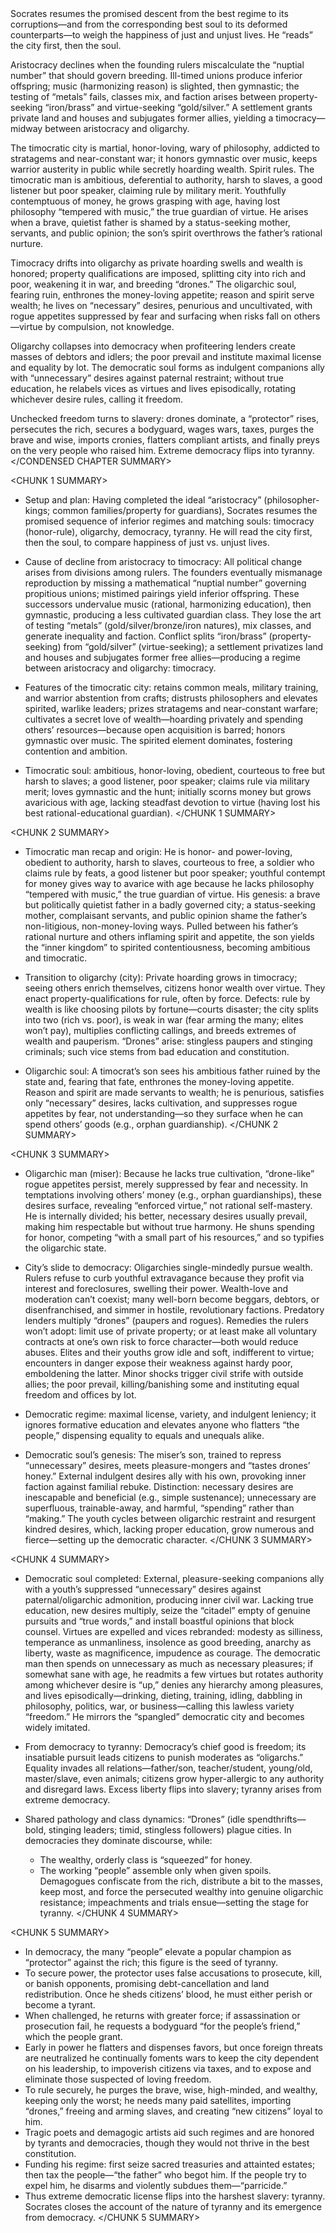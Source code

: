 <CONDENSED CHAPTER SUMMARY>
Socrates resumes the promised descent from the best regime to its corruptions—and from the corresponding best soul to its deformed counterparts—to weigh the happiness of just and unjust lives. He “reads” the city first, then the soul.

Aristocracy declines when the founding rulers miscalculate the “nuptial number” that should govern breeding. Ill-timed unions produce inferior offspring; music (harmonizing reason) is slighted, then gymnastic; the testing of “metals” fails, classes mix, and faction arises between property-seeking “iron/brass” and virtue-seeking “gold/silver.” A settlement grants private land and houses and subjugates former allies, yielding a timocracy—midway between aristocracy and oligarchy.

The timocratic city is martial, honor-loving, wary of philosophy, addicted to stratagems and near-constant war; it honors gymnastic over music, keeps warrior austerity in public while secretly hoarding wealth. Spirit rules. The timocratic man is ambitious, deferential to authority, harsh to slaves, a good listener but poor speaker, claiming rule by military merit. Youthfully contemptuous of money, he grows grasping with age, having lost philosophy “tempered with music,” the true guardian of virtue. He arises when a brave, quietist father is shamed by a status-seeking mother, servants, and public opinion; the son’s spirit overthrows the father’s rational nurture.

Timocracy drifts into oligarchy as private hoarding swells and wealth is honored; property qualifications are imposed, splitting city into rich and poor, weakening it in war, and breeding “drones.” The oligarchic soul, fearing ruin, enthrones the money-loving appetite; reason and spirit serve wealth; he lives on “necessary” desires, penurious and uncultivated, with rogue appetites suppressed by fear and surfacing when risks fall on others—virtue by compulsion, not knowledge.

Oligarchy collapses into democracy when profiteering lenders create masses of debtors and idlers; the poor prevail and institute maximal license and equality by lot. The democratic soul forms as indulgent companions ally with “unnecessary” desires against paternal restraint; without true education, he relabels vices as virtues and lives episodically, rotating whichever desire rules, calling it freedom.

Unchecked freedom turns to slavery: drones dominate, a “protector” rises, persecutes the rich, secures a bodyguard, wages wars, taxes, purges the brave and wise, imports cronies, flatters compliant artists, and finally preys on the very people who raised him. Extreme democracy flips into tyranny.
</CONDENSED CHAPTER SUMMARY>

<CHUNK 1 SUMMARY>
- Setup and plan: Having completed the ideal “aristocracy” (philosopher-kings; common families/property for guardians), Socrates resumes the promised sequence of inferior regimes and matching souls: timocracy (honor-rule), oligarchy, democracy, tyranny. He will read the city first, then the soul, to compare happiness of just vs. unjust lives.

- Cause of decline from aristocracy to timocracy: All political change arises from divisions among rulers. The founders eventually mismanage reproduction by missing a mathematical “nuptial number” governing propitious unions; mistimed pairings yield inferior offspring. These successors undervalue music (rational, harmonizing education), then gymnastic, producing a less cultivated guardian class. They lose the art of testing “metals” (gold/silver/bronze/iron natures), mix classes, and generate inequality and faction. Conflict splits “iron/brass” (property-seeking) from “gold/silver” (virtue-seeking); a settlement privatizes land and houses and subjugates former free allies—producing a regime between aristocracy and oligarchy: timocracy.

- Features of the timocratic city: retains common meals, military training, and warrior abstention from crafts; distrusts philosophers and elevates spirited, warlike leaders; prizes stratagems and near-constant warfare; cultivates a secret love of wealth—hoarding privately and spending others’ resources—because open acquisition is barred; honors gymnastic over music. The spirited element dominates, fostering contention and ambition.

- Timocratic soul: ambitious, honor-loving, obedient, courteous to free but harsh to slaves; a good listener, poor speaker; claims rule via military merit; loves gymnastic and the hunt; initially scorns money but grows avaricious with age, lacking steadfast devotion to virtue (having lost his best rational-educational guardian).
</CHUNK 1 SUMMARY>

<CHUNK 2 SUMMARY>
- Timocratic man recap and origin: He is honor- and power-loving, obedient to authority, harsh to slaves, courteous to free, a soldier who claims rule by feats, a good listener but poor speaker; youthful contempt for money gives way to avarice with age because he lacks philosophy “tempered with music,” the true guardian of virtue. His genesis: a brave but politically quietist father in a badly governed city; a status-seeking mother, complaisant servants, and public opinion shame the father’s non-litigious, non-money-loving ways. Pulled between his father’s rational nurture and others inflaming spirit and appetite, the son yields the “inner kingdom” to spirited contentiousness, becoming ambitious and timocratic.

- Transition to oligarchy (city): Private hoarding grows in timocracy; seeing others enrich themselves, citizens honor wealth over virtue. They enact property-qualifications for rule, often by force. Defects: rule by wealth is like choosing pilots by fortune—courts disaster; the city splits into two (rich vs. poor), is weak in war (fear arming the many; elites won’t pay), multiplies conflicting callings, and breeds extremes of wealth and pauperism. “Drones” arise: stingless paupers and stinging criminals; such vice stems from bad education and constitution.

- Oligarchic soul: A timocrat’s son sees his ambitious father ruined by the state and, fearing that fate, enthrones the money-loving appetite. Reason and spirit are made servants to wealth; he is penurious, satisfies only “necessary” desires, lacks cultivation, and suppresses rogue appetites by fear, not understanding—so they surface when he can spend others’ goods (e.g., orphan guardianship).
</CHUNK 2 SUMMARY>

<CHUNK 3 SUMMARY>
- Oligarchic man (miser): Because he lacks true cultivation, “drone-like” rogue appetites persist, merely suppressed by fear and necessity. In temptations involving others’ money (e.g., orphan guardianships), these desires surface, revealing “enforced virtue,” not rational self-mastery. He is internally divided; his better, necessary desires usually prevail, making him respectable but without true harmony. He shuns spending for honor, competing “with a small part of his resources,” and so typifies the oligarchic state.

- City’s slide to democracy: Oligarchies single-mindedly pursue wealth. Rulers refuse to curb youthful extravagance because they profit via interest and foreclosures, swelling their power. Wealth-love and moderation can’t coexist; many well-born become beggars, debtors, or disenfranchised, and simmer in hostile, revolutionary factions. Predatory lenders multiply “drones” (paupers and rogues). Remedies the rulers won’t adopt: limit use of private property; or at least make all voluntary contracts at one’s own risk to force character—both would reduce abuses. Elites and their youths grow idle and soft, indifferent to virtue; encounters in danger expose their weakness against hardy poor, emboldening the latter. Minor shocks trigger civil strife with outside allies; the poor prevail, killing/banishing some and instituting equal freedom and offices by lot.

- Democratic regime: maximal license, variety, and indulgent leniency; it ignores formative education and elevates anyone who flatters “the people,” dispensing equality to equals and unequals alike.

- Democratic soul’s genesis: The miser’s son, trained to repress “unnecessary” desires, meets pleasure-mongers and “tastes drones’ honey.” External indulgent desires ally with his own, provoking inner faction against familial rebuke. Distinction: necessary desires are inescapable and beneficial (e.g., simple sustenance); unnecessary are superfluous, trainable-away, and harmful, “spending” rather than “making.” The youth cycles between oligarchic restraint and resurgent kindred desires, which, lacking proper education, grow numerous and fierce—setting up the democratic character.
</CHUNK 3 SUMMARY>

<CHUNK 4 SUMMARY>
- Democratic soul completed: External, pleasure-seeking companions ally with a youth’s suppressed “unnecessary” desires against paternal/oligarchic admonition, producing inner civil war. Lacking true education, new desires multiply, seize the “citadel” empty of genuine pursuits and “true words,” and install boastful opinions that block counsel. Virtues are expelled and vices rebranded: modesty as silliness, temperance as unmanliness, insolence as good breeding, anarchy as liberty, waste as magnificence, impudence as courage. The democratic man then spends on unnecessary as much as necessary pleasures; if somewhat sane with age, he readmits a few virtues but rotates authority among whichever desire is “up,” denies any hierarchy among pleasures, and lives episodically—drinking, dieting, training, idling, dabbling in philosophy, politics, war, or business—calling this lawless variety “freedom.” He mirrors the “spangled” democratic city and becomes widely imitated.

- From democracy to tyranny: Democracy’s chief good is freedom; its insatiable pursuit leads citizens to punish moderates as “oligarchs.” Equality invades all relations—father/son, teacher/student, young/old, master/slave, even animals; citizens grow hyper-allergic to any authority and disregard laws. Excess liberty flips into slavery; tyranny arises from extreme democracy.

- Shared pathology and class dynamics: “Drones” (idle spendthrifts—bold, stinging leaders; timid, stingless followers) plague cities. In democracies they dominate discourse, while:
  - The wealthy, orderly class is “squeezed” for honey.
  - The working “people” assemble only when given spoils.
  Demagogues confiscate from the rich, distribute a bit to the masses, keep most, and force the persecuted wealthy into genuine oligarchic resistance; impeachments and trials ensue—setting the stage for tyranny.
</CHUNK 4 SUMMARY>

<CHUNK 5 SUMMARY>
- In democracy, the many “people” elevate a popular champion as “protector” against the rich; this figure is the seed of tyranny.
- To secure power, the protector uses false accusations to prosecute, kill, or banish opponents, promising debt-cancellation and land redistribution. Once he sheds citizens’ blood, he must either perish or become a tyrant.
- When challenged, he returns with greater force; if assassination or prosecution fail, he requests a bodyguard “for the people’s friend,” which the people grant.
- Early in power he flatters and dispenses favors, but once foreign threats are neutralized he continually foments wars to keep the city dependent on his leadership, to impoverish citizens via taxes, and to expose and eliminate those suspected of loving freedom.
- To rule securely, he purges the brave, wise, high-minded, and wealthy, keeping only the worst; he needs many paid satellites, importing “drones,” freeing and arming slaves, and creating “new citizens” loyal to him.
- Tragic poets and demagogic artists aid such regimes and are honored by tyrants and democracies, though they would not thrive in the best constitution.
- Funding his regime: first seize sacred treasuries and attainted estates; then tax the people—“the father” who begot him. If the people try to expel him, he disarms and violently subdues them—“parricide.”
- Thus extreme democratic license flips into the harshest slavery: tyranny. Socrates closes the account of the nature of tyranny and its emergence from democracy.
</CHUNK 5 SUMMARY>
